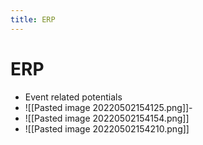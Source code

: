 ```yaml
---
title: ERP
---
```


# ERP
- Event related potentials
- ![[Pasted image 20220502154125.png]]- 
- ![[Pasted image 20220502154154.png]]
- ![[Pasted image 20220502154210.png]]
























